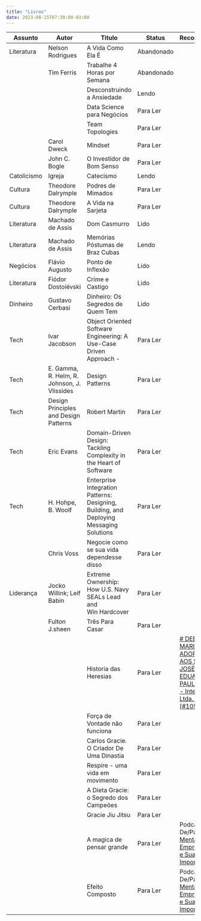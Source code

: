 ```yaml
---
title: "Livros"
date: 2023-08-15T07:30:00-03:00
---
```


| Assunto     | Autor                                       | Titulo                                                                                  | Status     | Recomendação                                                                                                                                           |
| ----------- | ------------------------------------------- | --------------------------------------------------------------------------------------- | ---------- | ------------------------------------------------------------------------------------------------------------------------------------------------------ |
| Literatura  | Nelson Rodrigues                            | A Vida Como Ela É                                                                       | Abandonado |                                                                                                                                                        |
|             | Tim Ferris                                  | Trabalhe 4 Horas por Semana                                                             | Abandonado |                                                                                                                                                        |
|             |                                             | Desconstruindo a Ansiedade                                                              | Lendo      |                                                                                                                                                        |
|             |                                             | Data Science para Negócios                                                              | Para Ler   |                                                                                                                                                        |
|             |                                             | Team Topologies                                                                         | Para Ler   |                                                                                                                                                        |
|             | Carol Dweck                                 | Mindset                                                                                 | Para Ler   |                                                                                                                                                        |
|             | John C. Bogle                               | O Investidor de Bom Senso                                                               | Para Ler   |                                                                                                                                                        |
| Catolicismo | Igreja                                      | Catecismo                                                                               | Lendo      |                                                                                                                                                        |
| Cultura     | Theodore Dalrymple                          | Podres de Mimados                                                                       | Para Ler   |                                                                                                                                                        |
| Cultura     | Theodore Dalrymple                          | A Vida na Sarjeta                                                                       | Para Ler   |                                                                                                                                                        |
| Literatura  | Machado de Assis                            | Dom Casmurro                                                                            | Lido       |                                                                                                                                                        |
| Literatura  | Machado de Assis                            | Memórias Póstumas de Braz Cubas                                                         | Lendo      |                                                                                                                                                        |
| Negócios    | Flávio Augusto                              | Ponto de Inflexão                                                                       | Lido       |                                                                                                                                                        |
| Literatura  | Fiódor Dostoiévski                          | Crime e Castigo                                                                         | Lido       |                                                                                                                                                        |
| Dinheiro    | Gustavo Cerbasi                             | Dinheiro: Os Segredos de Quem Tem                                                       | Lido       |                                                                                                                                                        |
| Tech        | Ivar Jacobson                               | Object Oriented Software Engineering: A Use-Case Driven Approach -                      | Para Ler   |                                                                                                                                                        |
| Tech        | E. Gamma, R. Helm, R. Johnson, J. Vlissides | Design Patterns                                                                         | Para Ler   |                                                                                                                                                        |
| Tech        | Design Principles and Design Patterns       | Robert Martin                                                                           | Para Ler   |                                                                                                                                                        |
| Tech        | Eric Evans                                  | Domain-Driven Design: Tackling Complexity in the Heart of Software                      | Para Ler   |                                                                                                                                                        |
| Tech        | H. Hohpe, B. Woolf                          | Enterprise Integration Patterns: Designing, Building, and Deploying Messaging Solutions | Para Ler   |                                                                                                                                                        |
|             | Chris Voss                                  | Negocie como se sua vida dependesse disso                                               | Para Ler   |                                                                                                                                                        |
| Liderança   | Jocko Willink; Leif Babin                   | Extreme Ownership: How U.S. Navy SEALs Lead and Win Hardcover                           | Para Ler   |                                                                                                                                                        |
|             | Fulton J.sheen                              | Três Para Casar                                                                         | Para Ler   |                                                                                                                                                        |
|             |                                             | Historia das Heresias                                                                   | Para Ler   | [# DEBATE: MARIA E ADORAÇÃO AOS SANTOS: JOSÉ EDUARDO X PAULO SERGIO - Inteligência Ltda. Podcast [#1051]](https://www.youtube.com/watch?v=E2bVGJmD07U) |
|             |                                             | Força de Vontade não funciona                                                           | Para Ler   |                                                                                                                                                        |
|             |                                             | Carlos Gracie. O Criador De Uma Dinastia                                                | Para Ler   |                                                                                                                                                        |
|             |                                             | Respire - uma vida em movimento                                                         | Para Ler   |                                                                                                                                                        |
|             |                                             | A Dieta Gracie: o Segredo dos Campeões                                                  | Para Ler   |                                                                                                                                                        |
|             |                                             | Gracie Jiu Jitsu                                                                        | Para Ler   |                                                                                                                                                        |
|             |                                             | A magica de pensar grande                                                               | Para Ler   | Podcast De/Para - [Mentalidade do Empreendedor e Sua Importância](https://open.spotify.com/episode/5a9joga74kQKntRkdUQIgX)                             |
|             |                                             | Efeito Composto                                                                         | Para Ler   | Podcast De/Para - [Mentalidade do Empreendedor e Sua Importância](https://open.spotify.com/episode/5a9joga74kQKntRkdUQIgX)                             |

